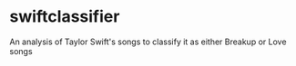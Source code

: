 # swiftclassifier
An analysis of Taylor Swift's songs to classify it as either Breakup or Love songs
